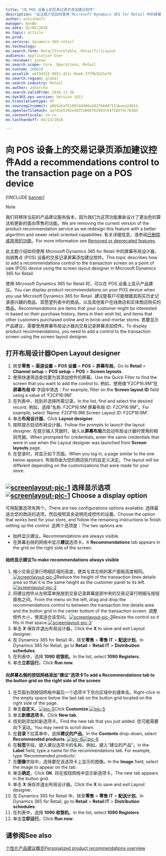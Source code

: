 ```yaml
---
title: "向 POS 设备上的交易记录页添加建议控件"
description: "此主题介绍如何使用 Microsoft Dynamics 365 for Retail 中的屏幕布局设计器，向销售点 (POS) 设备的交易记录屏幕添加建议控件。"
author: ashishmsft
manager: AnnBe
ms.date: 02/05/2018
ms.topic: article
ms.prod: 
ms.service: dynamics-365-retail
ms.technology: 
ms.search.form: RetailStoreTable, RetailTillLayout
audience: Application User
ms.reviewer: josaw
ms.search.scope: Core, Operations, Retail
ms.custom: 260624
ms.assetid: a4f9d315-9951-451c-8ee6-37f9b3b15ef0
ms.search.region: global
ms.search.industry: Retail
ms.author: asharchw
ms.search.validFrom: 2016-11-30
ms.dyn365.ops.version: Version 1611
ms.translationtype: HT
ms.sourcegitcommit: a8b5a5af5108744406a3d2fb84d7151baea2481b
ms.openlocfilehash: aa7d1e5392e4d3fa86bf62943cb4f5b5f4c7b383
ms.contentlocale: zh-cn
ms.lasthandoff: 04/13/2018

---
```


# <a name="add-a-recommendations-control-to-the-transaction-page-on-a-pos-device"></a><span data-ttu-id="f74bd-103">向 POS 设备上的交易记录页添加建议控件</span><span class="sxs-lookup"><span data-stu-id="f74bd-103">Add a recommendations control to the transaction page on a POS device</span></span>

[!INCLUDE [banner](includes/banner.md)]

> [!NOTE]
> <span data-ttu-id="f74bd-104">我们将移除当前的产品建议服务版本，因为我们为这项功能重新设计了更出色的算法和更新的面向零售的功能。</span><span class="sxs-lookup"><span data-stu-id="f74bd-104">We are removing the current version of the product recommendation service as we redesign this feature with a better algorithm and newer retail-oriented capabilities.</span></span> <span data-ttu-id="f74bd-105">有关详细信息，请参阅[已删除或弃用的功能](https://docs.microsoft.com/en-us/dynamics365/unified-operations/dev-itpro/migration-upgrade/deprecated-features)。</span><span class="sxs-lookup"><span data-stu-id="f74bd-105">For more information see [Removed or deprecated features](https://docs.microsoft.com/en-us/dynamics365/unified-operations/dev-itpro/migration-upgrade/deprecated-features).</span></span> 

<span data-ttu-id="f74bd-106">此主题介绍如何使用 Microsoft Dynamics 365 for Retail 中的屏幕布局设计器，向销售点 (POS) 设备的交易记录屏幕添加建议控件。</span><span class="sxs-lookup"><span data-stu-id="f74bd-106">This topic describes how to add a recommendations control to the transaction screen on a point of sale (POS) device using the screen layout designer in Microsoft Dynamics 365 for Retail.</span></span>

<span data-ttu-id="f74bd-107">使用 Microsoft Dynamics 365 for Retail 时，可以在 POS 设备上显示产品建议。</span><span class="sxs-lookup"><span data-stu-id="f74bd-107">You can display product recommendations on your POS device when you use Microsoft Dynamics 365 for Retail.</span></span> <span data-ttu-id="f74bd-108">*建议*是客户可能根据其购买历史记录感兴趣的商品、其愿望列表中的商品，以及其他客户在线商店和实体商店购买的商品。</span><span class="sxs-lookup"><span data-stu-id="f74bd-108">*Recommendations* are items that your customer might be interested in based on their purchase history, items in their wish list, and items that other customers purchased online and in brick-and-mortar stores.</span></span> <span data-ttu-id="f74bd-109">若要显示产品建议，需要使用屏幕布局设计器向交易记录屏幕添加控件。</span><span class="sxs-lookup"><span data-stu-id="f74bd-109">To display product recommendations, you need to add a control to the transaction screen using the screen layout designer.</span></span>

## <a name="open-layout-designer"></a><span data-ttu-id="f74bd-110">打开布局设计器</span><span class="sxs-lookup"><span data-stu-id="f74bd-110">Open Layout designer</span></span>
1.  <span data-ttu-id="f74bd-111">转至**零售** &gt; **渠道设置** &gt; **POS 设置** &gt; **POS** &gt; **屏幕布局**。</span><span class="sxs-lookup"><span data-stu-id="f74bd-111">Go to **Retail** &gt; **Channel setup** &gt; **POS setup** &gt; **POS** &gt; **Screen layouts**.</span></span>
2.  <span data-ttu-id="f74bd-112">使用快速筛选查找要为其添加控件的屏幕。</span><span class="sxs-lookup"><span data-stu-id="f74bd-112">Use the Quick Filter to find the screen that you want to add the control to.</span></span> <span data-ttu-id="f74bd-113">例如，使用值“F2CP16:9M”在**屏幕布局 ID** 字段中筛选：</span><span class="sxs-lookup"><span data-stu-id="f74bd-113">For example, filter on the **Screen layout ID** field using a value of ‘F2CP16:9M’.</span></span>
3.  <span data-ttu-id="f74bd-114">在列表中，找到并选择所需记录。</span><span class="sxs-lookup"><span data-stu-id="f74bd-114">In the list, find and select the desired record.</span></span> <span data-ttu-id="f74bd-115">例如，选择“名称: F2CP16:9M 屏幕布局 ID: F2CP16:9M”。</span><span class="sxs-lookup"><span data-stu-id="f74bd-115">For example, select ‘Name: F2CP16:9M Screen Layout ID: F2CP16:9M’.</span></span>
4.  <span data-ttu-id="f74bd-116">单击**布局设计器**。</span><span class="sxs-lookup"><span data-stu-id="f74bd-116">Click **Layout designer**.</span></span>
5.  <span data-ttu-id="f74bd-117">按照提示启动布局设计器。</span><span class="sxs-lookup"><span data-stu-id="f74bd-117">Follow the prompts to launch the layout designer.</span></span> <span data-ttu-id="f74bd-118">在提示输入凭据时，输入从**屏幕布局**页启动布局设计器时使用的相同凭据。</span><span class="sxs-lookup"><span data-stu-id="f74bd-118">When prompted for credentials, enter the same credentials that were in use when the Layout designer was launched from **Screen layouts** page.</span></span>
6.  <span data-ttu-id="f74bd-119">在登录时，将显示如下页面。</span><span class="sxs-lookup"><span data-stu-id="f74bd-119">When you log in, a page similar to the one below appears.</span></span> <span data-ttu-id="f74bd-120">布局将由为您的商店执行的自定义决定。</span><span class="sxs-lookup"><span data-stu-id="f74bd-120">The layout will be different depending on the customizations that were made for your store.</span></span>

<span data-ttu-id="f74bd-121">[![screenlayout-pic-1](./media/screenlayout-pic-1.png)](./media/screenlayout-pic-1.png) 选择显示选项</span><span class="sxs-lookup"><span data-stu-id="f74bd-121">[![screenlayout-pic-1](./media/screenlayout-pic-1.png)](./media/screenlayout-pic-1.png) Choose a display option</span></span>
-----------------------

<span data-ttu-id="f74bd-122">可用配置选项有两个。</span><span class="sxs-lookup"><span data-stu-id="f74bd-122">There are two configurations options available.</span></span> <span data-ttu-id="f74bd-123">选择最适合您的商店的选项，然后按照其余说明完成控件的设置。</span><span class="sxs-lookup"><span data-stu-id="f74bd-123">Choose the option that works best for your store, and follow the remaining instructions to finish setting up the control.</span></span> <span data-ttu-id="f74bd-124">这两个选项是：</span><span class="sxs-lookup"><span data-stu-id="f74bd-124">The two options are:</span></span>
-   <span data-ttu-id="f74bd-125">始终显示建议。</span><span class="sxs-lookup"><span data-stu-id="f74bd-125">Recommendations are always visible.</span></span>
-   <span data-ttu-id="f74bd-126">在屏幕右侧的网格中显示**建议**选项卡。</span><span class="sxs-lookup"><span data-stu-id="f74bd-126">A **Recommendations** tab appears in the grid on the right side of the screen.</span></span>

#### <a name="to-make-recommendations-always-visible"></a><span data-ttu-id="f74bd-127">始终显示建议</span><span class="sxs-lookup"><span data-stu-id="f74bd-127">To make recommendations always visible</span></span>

1.  <span data-ttu-id="f74bd-128">缩小交易记录行明细区域的高度，使其与其左侧的客户面板高度相同。[](./media/pic-2.png)[![screenlayout-pic-2](./media/screenlayout-pic-2.png)](./media/screenlayout-pic-2.png)</span><span class="sxs-lookup"><span data-stu-id="f74bd-128">Reduce the height of the transaction lines details area so that it is the same height as the customer panel to its left.[](./media/pic-2.png)[![screenlayout-pic-2](./media/screenlayout-pic-2.png)](./media/screenlayout-pic-2.png)</span></span>
2.  <span data-ttu-id="f74bd-129">将建议控件从左侧菜单拖放到交易记录屏幕底部中央的交易记录行明细与按钮窗格之间。</span><span class="sxs-lookup"><span data-stu-id="f74bd-129">From the menu on the left, drag and drop the recommendations control to between the transaction line details area and the button grid in the center bottom of the transaction screen.</span></span> <span data-ttu-id="f74bd-130">调整控件大小，使其适合该空间。[](./media/pic-3.png)[![screenlayout-pic-3](./media/screenlayout-pic-3.png)](./media/screenlayout-pic-3.png)</span><span class="sxs-lookup"><span data-stu-id="f74bd-130">Resize the control so it fits in that space.[](./media/pic-3.png)[![screenlayout-pic-3](./media/screenlayout-pic-3.png)](./media/screenlayout-pic-3.png)</span></span>
3.  <span data-ttu-id="f74bd-131">单击 **X** 保存并退出布局设计器。</span><span class="sxs-lookup"><span data-stu-id="f74bd-131">Click the **X** to save and exit Layout designer.</span></span>
4.  <span data-ttu-id="f74bd-132">在 Dynamics 365 for Retail 中，转至**零售** &gt; **零售 IT** &gt; **配送计划**。</span><span class="sxs-lookup"><span data-stu-id="f74bd-132">In Dynamics 365 for Retail, go to **Retail** &gt; **Retail IT** &gt; **Distribution schedules**.</span></span>
5.  <span data-ttu-id="f74bd-133">在列表中，选择 **1090 收银机**。</span><span class="sxs-lookup"><span data-stu-id="f74bd-133">In the list, select **1090 Registers**.</span></span>
6.  <span data-ttu-id="f74bd-134">单击**立即运行**。</span><span class="sxs-lookup"><span data-stu-id="f74bd-134">Click **Run now**.</span></span>

#### <a name="to-add-a-recommendations-tab-to-the-button-grid-on-the-right-side-of-the-screen"></a><span data-ttu-id="f74bd-135">向屏幕右侧的按钮网格添加“建议”选项卡</span><span class="sxs-lookup"><span data-stu-id="f74bd-135">To add a Recommendations tab to the button grid on the right side of the screen</span></span>

1.  <span data-ttu-id="f74bd-136">在页面右侧按钮网格中最后一个选项卡下空白区域中右键单击。</span><span class="sxs-lookup"><span data-stu-id="f74bd-136">Right-click in the empty space below the last tab on the button grid located on the right side of the page.</span></span>
2.  <span data-ttu-id="f74bd-137">单击**自定义**。[![pic-5](./media/pic-5.png)](./media/pic-5.png)</span><span class="sxs-lookup"><span data-stu-id="f74bd-137">Click **Customize**.[![pic-5](./media/pic-5.png)](./media/pic-5.png)</span></span>
3.  <span data-ttu-id="f74bd-138">单击**新建选项卡**。</span><span class="sxs-lookup"><span data-stu-id="f74bd-138">Click **New tab**.</span></span>
4.  <span data-ttu-id="f74bd-139">找到刚添加的新选项卡。</span><span class="sxs-lookup"><span data-stu-id="f74bd-139">Find the new tab that you just added.</span></span> <span data-ttu-id="f74bd-140">您可能需要向下滚动。</span><span class="sxs-lookup"><span data-stu-id="f74bd-140">You may need to scroll down.</span></span>
5.  <span data-ttu-id="f74bd-141">在**目录**下拉菜单中，选择**建议的产品**。</span><span class="sxs-lookup"><span data-stu-id="f74bd-141">In the **Contents** drop-down, select **Recommended products**.</span></span> <span data-ttu-id="f74bd-142">[![pic-6](./media/pic-6.png)](./media/pic-6.png)</span><span class="sxs-lookup"><span data-stu-id="f74bd-142">[![pic-6](./media/pic-6.png)](./media/pic-6.png)</span></span>
6.  <span data-ttu-id="f74bd-143">在**标签**字段，键入建议选项卡的名称。例如，键入“建议的产品”。</span><span class="sxs-lookup"><span data-stu-id="f74bd-143">In the **Label** field, type a name for the recommendations tab. For example, type ‘Recommended products’.</span></span>
7.  <span data-ttu-id="f74bd-144">在**图像**字段中，选择要在该选项卡上显示的图像。</span><span class="sxs-lookup"><span data-stu-id="f74bd-144">In the **Image** field, select the image to appear on the tab.</span></span>
8.  <span data-ttu-id="f74bd-145">单击**确定**。</span><span class="sxs-lookup"><span data-stu-id="f74bd-145">Click **OK**.</span></span> <span data-ttu-id="f74bd-146">将在按钮网格中显示新选项卡。</span><span class="sxs-lookup"><span data-stu-id="f74bd-146">The new tab appears in the button grid.</span></span>
9.  <span data-ttu-id="f74bd-147">单击 **X** 保存并退出布局设计器。</span><span class="sxs-lookup"><span data-stu-id="f74bd-147">Click the **X** to save and exit Layout designer.</span></span>
10. <span data-ttu-id="f74bd-148">在 Dynamics 365 for Retail 中，转至**零售** &gt; **零售 IT** &gt; **配送计划**。</span><span class="sxs-lookup"><span data-stu-id="f74bd-148">In Dynamics 365 for Retail, go to **Retail** &gt; **Retail IT** &gt; **Distribution schedules**.</span></span>
11. <span data-ttu-id="f74bd-149">在列表中，选择 **1090 收银机**。</span><span class="sxs-lookup"><span data-stu-id="f74bd-149">In the list, select **1090 Registers**.</span></span>
12. <span data-ttu-id="f74bd-150">单击**立即运行**。</span><span class="sxs-lookup"><span data-stu-id="f74bd-150">Click **Run now**.</span></span>


<a name="see-also"></a><span data-ttu-id="f74bd-151">请参阅</span><span class="sxs-lookup"><span data-stu-id="f74bd-151">See also</span></span>
--------

[<span data-ttu-id="f74bd-152">个性化产品建议概览</span><span class="sxs-lookup"><span data-stu-id="f74bd-152">Personalized product recommendations overview</span></span>](personalized-product-recommendations.md)




